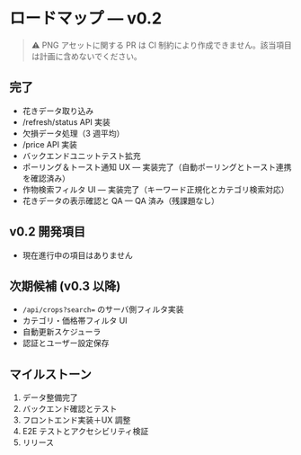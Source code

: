 # ロードマップ — v0.2

> ⚠️ PNG アセットに関する PR は CI 制約により作成できません。該当項目は計画に含めないでください。

## 完了
- 花きデータ取り込み
- /refresh/status API 実装
- 欠損データ処理（3 週平均）
- /price API 実装
- バックエンドユニットテスト拡充
- ポーリング＆トースト通知 UX — 実装完了（自動ポーリングとトースト連携を確認済み）
- 作物検索フィルタ UI — 実装完了（キーワード正規化とカテゴリ検索対応）
- 花きデータの表示確認と QA — QA 済み（残課題なし）

## v0.2 開発項目
- 現在進行中の項目はありません

## 次期候補 (v0.3 以降)
- `/api/crops?search=` のサーバ側フィルタ実装
- カテゴリ・価格帯フィルタ UI
- 自動更新スケジューラ
- 認証とユーザー設定保存

## マイルストーン
1. データ整備完了
2. バックエンド確認とテスト
3. フロントエンド実装＋UX 調整
4. E2E テストとアクセシビリティ検証
5. リリース
